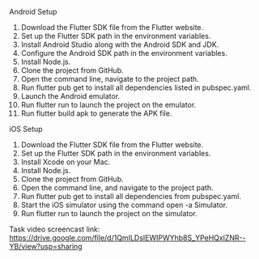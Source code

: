 Android Setup
1. Download the Flutter SDK file from the Flutter website.
2. Set up the Flutter SDK path in the environment variables.
3. Install Android Studio along with the Android SDK and JDK.
4. Configure the Android SDK path in the environment variables.
5. Install Node.js.
6. Clone the project from GitHub.
7. Open the command line, navigate to the project path.
8. Run flutter pub get to install all dependencies listed in pubspec.yaml.
9. Launch the Android emulator.
10. Run flutter run to launch the project on the emulator.
11. Run flutter build apk to generate the APK file.

iOS Setup
1. Download the Flutter SDK file from the Flutter website.
2. Set up the Flutter SDK path in the environment variables.
3. Install Xcode on your Mac.
4. Install Node.js.
5. Clone the project from GitHub.
6. Open the command line, and navigate to the project path.
7. Run flutter pub get to install all dependencies from pubspec.yaml.
8. Start the iOS simulator using the command open -a Simulator.
9. Run flutter run to launch the project on the simulator.

Task video screencast link:
https://drive.google.com/file/d/1QmILDsIEWIPWYhb8S_YPeHQxlZNR--YB/view?usp=sharing
